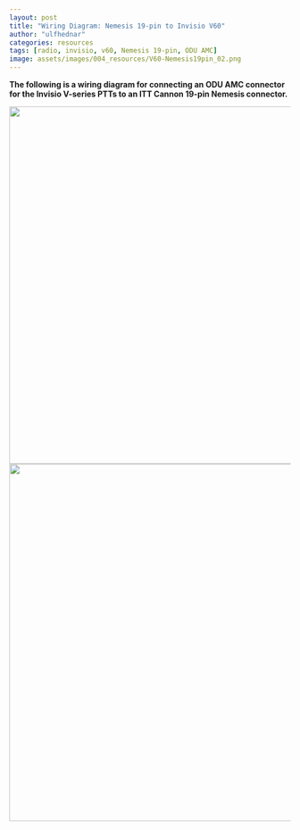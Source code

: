 ```yaml
---
layout: post
title: "Wiring Diagram: Nemesis 19-pin to Invisio V60"
author: "ulfhednar"
categories: resources
tags: [radio, invisio, v60, Nemesis 19-pin, ODU AMC]
image: assets/images/004_resources/V60-Nemesis19pin_02.png
---
```



**The following is a wiring diagram for connecting an ODU AMC connector for the Invisio V-series PTTs to an ITT Cannon 19-pin Nemesis connector.**


<div class="image-thumbnail">
	<a href="{{site.baseurl}}/assets/images/004_resources/V60-Nemesis19pin.png">
		<img src="{{site.baseurl}}/assets/images/004_resources/V60-Nemesis19pin.png" width="640"/>
	</a>
</div>


<div class="image-thumbnail">
	<a href="{{site.baseurl}}/assets/images/004_resources/V60-Nemesis19pin_02.png">
		<img src="{{site.baseurl}}/assets/images/004_resources/V60-Nemesis19pin_02.png" width="640"/>
	</a>
</div>